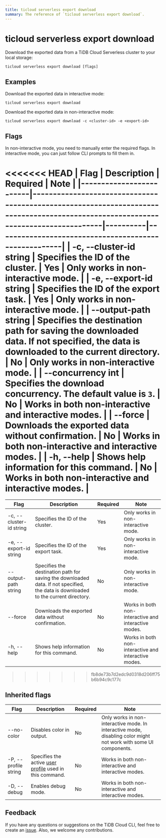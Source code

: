 ```yaml
---
title: ticloud serverless export download
summary: The reference of `ticloud serverless export download`.
---
```


# ticloud serverless export download

Download the exported data from a TiDB Cloud Serverless cluster to your local storage:

```shell
ticloud serverless export download [flags]
```

## Examples

Download the exported data in interactive mode:

```shell
ticloud serverless export download
```

Download the exported data in non-interactive mode:

```shell
ticloud serverless export download -c <cluster-id> -e <export-id>
```

## Flags

In non-interactive mode, you need to manually enter the required flags. In interactive mode, you can just follow CLI prompts to fill them in.

<<<<<<< HEAD
| Flag                    | Description                                                                                                                       | Required | Note                                                 |
|-------------------------|-----------------------------------------------------------------------------------------------------------------------------------|----------|------------------------------------------------------|
| -c, --cluster-id string | Specifies the ID of the cluster.                                                                                                  | Yes      | Only works in non-interactive mode.                  |
| -e, --export-id string  | Specifies the ID of the export task.                                                                                              | Yes      | Only works in non-interactive mode.                  |
| --output-path string    | Specifies the destination path for saving the downloaded data. If not specified, the data is downloaded to the current directory. | No       | Only works in non-interactive mode.                  |
| --concurrency int       | Specifies the download concurrency. The default value is `3`.                                                                                                 | No       | Works in both non-interactive and interactive modes. |
| --force                 | Downloads the exported data without confirmation.                                                                                 | No       | Works in both non-interactive and interactive modes. |
| -h, --help              | Shows help information for this command.                                                                                          | No       | Works in both non-interactive and interactive modes. |
=======
| Flag                    | Description                                                                        | Required | Note                                                 |
|-------------------------|------------------------------------------------------------------------------------|----------|------------------------------------------------------|
| -c, --cluster-id string | Specifies the ID of the cluster.                                                       | Yes      | Only works in non-interactive mode.                  |
| -e, --export-id string  | Specifies the ID of the export task.                                                               | Yes      | Only works in non-interactive mode.                  |
| --output-path string    | Specifies the destination path for saving the downloaded data. If not specified, the data is downloaded to the current directory. | No       | Only works in non-interactive mode.                  |
| --force                 | Downloads the exported data without confirmation.                                                      | No       | Works in both non-interactive and interactive modes. |
| -h, --help              | Shows help information for this command.                                                  | No       | Works in both non-interactive and interactive modes. |
>>>>>>> fb8de73b7d2edc9d0318d206ff75b6b94c9c177c

## Inherited flags

| Flag                 | Description                                                                                          | Required | Note                                                                                                             |
|----------------------|------------------------------------------------------------------------------------------------------|----------|------------------------------------------------------------------------------------------------------------------|
| --no-color           | Disables color in output.                                                                            | No       | Only works in non-interactive mode. In interactive mode, disabling color might not work with some UI components. |
| -P, --profile string | Specifies the active [user profile](/tidb-cloud/cli-reference.md#user-profile) used in this command. | No       | Works in both non-interactive and interactive modes.                                                             |
| -D, --debug          | Enables debug mode.                                                                                   | No       | Works in both non-interactive and interactive modes.                                                             |

## Feedback

If you have any questions or suggestions on the TiDB Cloud CLI, feel free to create an [issue](https://github.com/tidbcloud/tidbcloud-cli/issues/new/choose). Also, we welcome any contributions.
